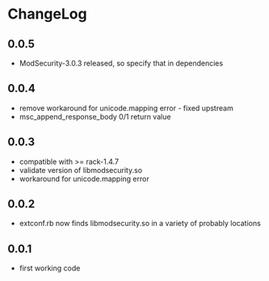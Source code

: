 # ChangeLog

## 0.0.5
- ModSecurity-3.0.3 released, so specify that in dependencies

## 0.0.4
- remove workaround for unicode.mapping error - fixed upstream
- msc_append_response_body 0/1 return value

## 0.0.3
- compatible with >= rack-1.4.7
- validate version of libmodsecurity.so
- workaround for unicode.mapping error

## 0.0.2
- extconf.rb now finds libmodsecurity.so in a variety of probably locations

## 0.0.1
- first working code
